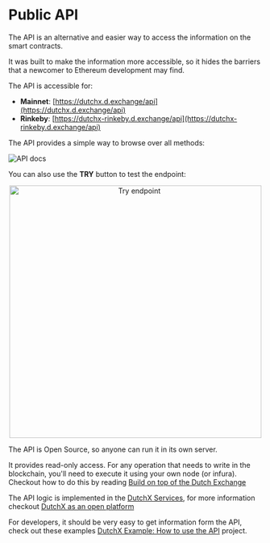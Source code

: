 # Public API
The API is an alternative and easier way to access the information on
the smart contracts.

It was built to make the information more accessible, so it hides the barriers
that a newcomer to Ethereum development may find.

The API is accessible for:
  * **Mainnet**: [https://dutchx.d.exchange/api](https://dutchx.d.exchange/api)
  * **Rinkeby**: [https://dutchx-rinkeby.d.exchange/api](https://dutchx-rinkeby.d.exchange/api)

The API provides a simple way to browse over all methods:

![API docs](_static/api-docs.png)

You can also use the **TRY** button to test the endpoint:

<p align="center">
  <img src="_static/api-docs-try-functionality.png" width="500px" alt="Try endpoint" />
</p>

The API is Open Source, so anyone can run it in its own server.

It provides read-only access. For any operation that needs to write in the
blockchain, you'll need to execute it using your own node (or infura). Checkout
how to do this by reading [Build on top of the Dutch Exchange](./dev-truffle.html)

The API logic is implemented in the [DutchX Services](https://github.com/gnosis/dx-services),
for more information checkout [DutchX as an open platform](./dutchx-as-an-open-platform.html)

For developers, it should be very easy to get information form the API, check
out these examples
[DutchX Example: How to use the API](https://github.com/gnosis/dx-examples-api)
project.

